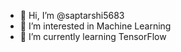 - 👋 Hi, I’m @saptarshi5683
- 👀 I’m interested in Machine Learning
- 🌱 I’m currently learning TensorFlow

<!---
saptarshi5683/saptarshi5683 is a ✨ special ✨ repository because its `README.md` (this file) appears on your GitHub profile.
You can click the Preview link to take a look at your changes.
--->
